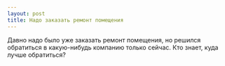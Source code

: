 ```yaml
---
layout: post 
title: Надо заказать ремонт помещения 
--- 
```

Давно надо было уже заказать ремонт помещения, но решился обратиться в какую-нибудь компанию только сейчас. Кто знает, куда лучше обратиться?